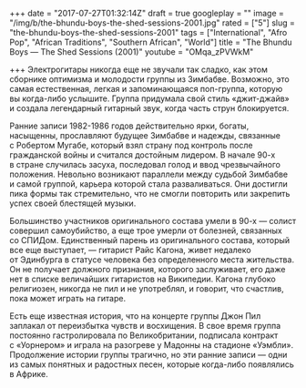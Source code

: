 +++
date = "2017-07-27T01:32:14Z"
draft = true
googleplay = ""
image = "/img/b/the-bhundu-boys-the-shed-sessions-2001.jpg"
rated = ["5"]
slug = "the-bhundu-boys-the-shed-sessions-2001"
tags = ["International", "Afro Pop", "African Traditions", "Southern African", "World"]
title = "The Bhundu Boys — The Shed Sessions (2001)"
youtube = "OMqa_zPVWkM"

+++
Электрогитары никогда еще не&nbsp;звучали так сладко, как этом сборнике оптимизма и&nbsp;молодости группы из&nbsp;Зимбабве. Возможно, это самая естественная, легкая и&nbsp;запоминающаяся поп-группа, которую вы&nbsp;когда-либо услышите. Группа придумала свой стиль &laquo;джит-джайв&raquo; и&nbsp;создала легендарный гитарный звук, когда часть струн блокируется.

Ранние записи 1982-1986 годов действительно ярки, богаты, насыщенны, прославляют будущее Зимбабве и&nbsp;надежды, связанные с&nbsp;Робертом Мугабе, который взял страну под контроль после гражданской войны и&nbsp;считался достойным лидером. В&nbsp;начале 90-х в&nbsp;стране случилась засуха, последовал голод и&nbsp;ввод чрезвычайного положения. Невольно возникают параллели между судьбой Зимбабве и&nbsp;самой группой, карьера которой стала разваливаться. Они достигли пика формы так стремительно, что не&nbsp;смогли повторить или закрепить успех своей блестящей музыки.

Большинство участников оригинального состава умели в&nbsp;90-х&nbsp;&mdash; солист совершил самоубийство, а&nbsp;еще трое умерли от&nbsp;болезней, связанных со&nbsp;СПИДом. Единственный парень из&nbsp;оригинального состава, который все еще выступает,&nbsp;&mdash; гитарист Райс Кагона, живет недалеко от&nbsp;Эдинбурга в&nbsp;статусе человека без определенного места жительства. Он&nbsp;не&nbsp;получает должного признания, которого заслуживает, его даже нет в&nbsp;списке величайших гитаристов на&nbsp;Википедии. Кагона глубоко религиозен, никогда не&nbsp;пил и&nbsp;не&nbsp;употреблял, и&nbsp;говорит, что счастлив, пока может играть на&nbsp;гитаре.

Есть еще известная история, что на&nbsp;концерте группы Джон Пил заплакал от&nbsp;переизбытка чувств и&nbsp;восхищения. В&nbsp;свое время группа постоянно гастролировала по&nbsp;Великобритании, подписала контракт с&nbsp;&laquo;Уорнером&raquo; и&nbsp;играла на&nbsp;разогреве у&nbsp;Мадонны на&nbsp;стадионе &laquo;Уэмбли&raquo;. Продолжение истории группы трагично, но&nbsp;эти ранние записи&nbsp;&mdash; одни из&nbsp;самых понятных и&nbsp;радостных песен, которые когда-либо появлялись в&nbsp;Африке.